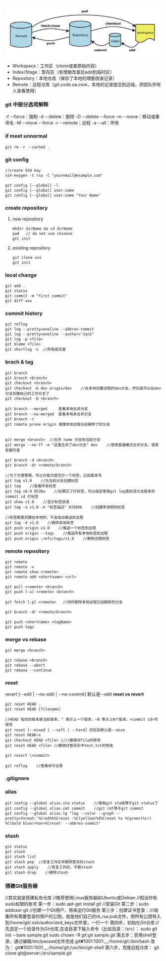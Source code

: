 ![](./images/git.png)

- Workspace：工作区（clone或者原始内容）
- Index/Stage：暂存区（有增删改查后add到临时区）
- Repository：本地仓库（保存了本地的增删改查记录）
- Remote：远程仓库（git.code.oa.com，本地的记录提交到远端，供团队所有人查看使用）

### git 中部分选项解释
-f --force：强制
-d --delete：删除
-D --delete --force
-m --move：移动或重命名
-M --move --force
-r --remote：远程
-a --all：所有

### if meet unnormal
`git rm -r --cached .`


### git config

```
//create SSH key
ssh-keygen -t rsa -C "youremail@example.com"

git config [--global] -l
git config [--global] user.name
git config [--global] user.name "Your Name"
```

### create repository

1. new repository

   ```
   mkdir dirName && cd dirName
   pwd   // do not use chinese
   git init
   ```
2. existing repository

   ```
   git clone xxx
   git init
   ```
### local change

```
git add .
git status
git commit -m "first commit"
git diff xxx
```

### commit history

```
git reflog
git log --pretty=oneline --abbrev-commit
git log --pretty=oneline --author="Jack"
git log -p <file>
git blame <file>
git shortlog -s  //所有提交者
```

### brach & tag

```
git branch
git branch <branch>
git checkout <branch>
git checkout -b dev origin/dev    //在本地创建远程的dev分支，然后就可以在dev分支创建自己的工作分支了
git checkout -b <branch>

git branch --merged     查看本地合并分支
git branch --no-merged  查看本地未合并分支
git branch -r
git remote prune origin 清理本地远程已经删除了的分支


git merge <branch>  //合并 name 分支到当前分支
git merge --no-ff -m "这里合并了dev分支" dev    //使用普通模式合并分支，使其有据可查

git branch -d <branch>
git branch -dr <remote/branch>

//为了方便管理，可以为每次提交打一个标签，比如版本号
git tag v1.0    //为当前分支创建标签
git tag    //查看所有标签
git tag v0.9 0536a    //如果忘了打标签，可以指定使用git log查到该分支版本的 commit id 打标签
git show v1.0    //显示标签信息
git tag -a v1.0 -m "标签描述" 03366b    //创建带说明的标签

//标签都是创建在本地的，不会自动推送到远程
git tag -d v1.0    //删除本地标签
git push origin v1.0    //推送一个标签到远程
git push origin --tags    //推送所有本地标签到远程
git push origin :refs/tags/v1.0    //删除远程标签
```

### remote repository

```
git remote
git remote -v
git remote show <remote>
git remote add <shortname> <url>

git pull <remote> <branch>
git push [-u] <remote> <branch>

git fetch [-p] <remote>   //同时删除本地远程已经删除的分支

git branch -dr <remote/branch>

git push <shortname> <tagName>
git push tags
```

### merge vs rebase

```
git merge <branch>

git rebase <branch>
git rebase --abort
git rebase --continue
```

### reset

revert [--edit | --no-edit | --no-commit] 默认是--edit
**reset vs revert**

```
git reset HEAD .
git reset HEAD [filename]

//HEAD 指向的版本是当前版本，^ 表示上一个版本，~N 表示上N个版本，<commit id>可简写
git reset [--mixed | --soft | --hard] 的区别默认是--mixe
git reset HEAD~x
git checkout HEAD <file> ////撤销对file的修改
git reset HEAD <file> //撤销对暂存区中test.txt的修改

git revert \<commit>

git reflog    //查看命令记录
```

### .gitignore

### alias

```
git config --global alias.sta status    //使用git sta就等于git status了
git config --global alias.cmt commit    //git cmt等于git commit
git config --global alias.lg "log --color --graph --pretty=format:'%Cred%h%Creset -%C(yellow)%d%Creset %s %Cgreen(%cr) %C(bold blue)<%an>%Creset' --abbrev-commit"
```
### stash

```
git status
git stash
git stash list
git stash pop  //恢复工作区并删除暂存的stash
git stash apply    //恢复工作区，不删stash
git stash drop    //删除stash
```

### 搭建Git服务器
//其实就是搭建私有仓库
//推荐使用Linux服务器如Ubuntu或Debian
//假设你有sudo权限的账号
第一步：sudo apt-get install git    //安装Git
第二步：sudo adduser git    //创建一个Git用户，用来运行Git服务
第三步：创建证书登录：///收集所有需要登录的用户的公钥，就是他们自己的id_rsa.pub文件，把所有公钥导入到/home/git/.ssh/authorized_keys文件里，一行一个
第四步，初始化Git仓库://先选定一个目录作为Git仓库,在该目录下输入命令（比如目录：/srv）：
sudo git init --bare sample.git
sudo chown -R git:git sample.git
第五步：禁用shell登录，通过编辑/etc/passwd文件完成
git:x:1001:1001:,,,:/home/git:/bin/bash
改为：
git:x:1001:1001:,,,:/home/git:/usr/bin/git-shell
第六步，克隆远程仓库：
git clone git@server:/srv/sample.git


